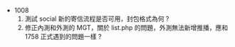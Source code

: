 * 1008
    1. 測試 social 新的寄信流程是否可用，封包格式為何 ?
    2. 修正內測和外測的 MGT，關於 list.php 的問題，外測無法新增推播，應和 1758 正式遇到的問題一樣 ?